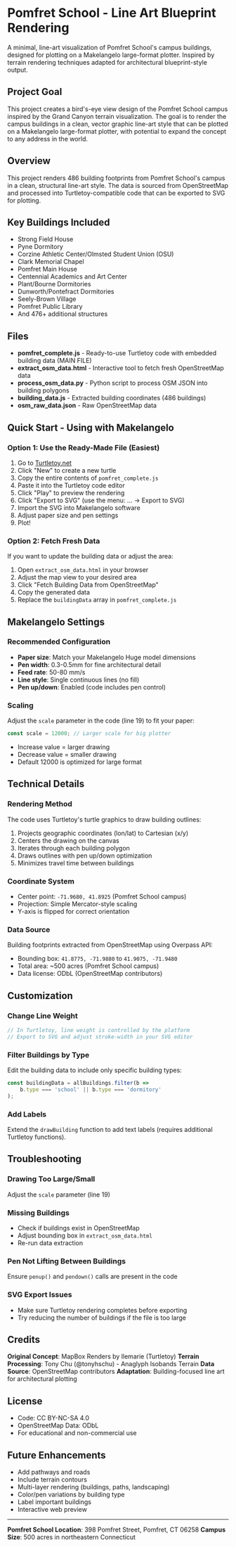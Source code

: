# Pomfret School - Line Art Blueprint Rendering

A minimal, line-art visualization of Pomfret School's campus buildings, designed for plotting on a Makelangelo large-format plotter. Inspired by terrain rendering techniques adapted for architectural blueprint-style output.

## Project Goal

This project creates a bird's-eye view design of the Pomfret School campus inspired by the Grand Canyon terrain visualization. The goal is to render the campus buildings in a clean, vector graphic line-art style that can be plotted on a Makelangelo large-format plotter, with potential to expand the concept to any address in the world.

## Overview

This project renders 486 building footprints from Pomfret School's campus in a clean, structural line-art style. The data is sourced from OpenStreetMap and processed into Turtletoy-compatible code that can be exported to SVG for plotting.

## Key Buildings Included

- Strong Field House
- Pyne Dormitory
- Corzine Athletic Center/Olmsted Student Union (OSU)
- Clark Memorial Chapel
- Pomfret Main House
- Centennial Academics and Art Center
- Plant/Bourne Dormitories
- Dunworth/Pontefract Dormitories
- Seely-Brown Village
- Pomfret Public Library
- And 476+ additional structures

## Files

- **pomfret_complete.js** - Ready-to-use Turtletoy code with embedded building data (MAIN FILE)
- **extract_osm_data.html** - Interactive tool to fetch fresh OpenStreetMap data
- **process_osm_data.py** - Python script to process OSM JSON into building polygons
- **building_data.js** - Extracted building coordinates (486 buildings)
- **osm_raw_data.json** - Raw OpenStreetMap data

## Quick Start - Using with Makelangelo

### Option 1: Use the Ready-Made File (Easiest)

1. Go to [Turtletoy.net](https://turtletoy.net)
2. Click "New" to create a new turtle
3. Copy the entire contents of `pomfret_complete.js`
4. Paste it into the Turtletoy code editor
5. Click "Play" to preview the rendering
6. Click "Export to SVG" (use the menu: ... → Export to SVG)
7. Import the SVG into Makelangelo software
8. Adjust paper size and pen settings
9. Plot!

### Option 2: Fetch Fresh Data

If you want to update the building data or adjust the area:

1. Open `extract_osm_data.html` in your browser
2. Adjust the map view to your desired area
3. Click "Fetch Building Data from OpenStreetMap"
4. Copy the generated data
5. Replace the `buildingData` array in `pomfret_complete.js`

## Makelangelo Settings

### Recommended Configuration

- **Paper size**: Match your Makelangelo Huge model dimensions
- **Pen width**: 0.3-0.5mm for fine architectural detail
- **Feed rate**: 50-80 mm/s
- **Line style**: Single continuous lines (no fill)
- **Pen up/down**: Enabled (code includes pen control)

### Scaling

Adjust the `scale` parameter in the code (line 19) to fit your paper:

```javascript
const scale = 12000; // Larger scale for big plotter
```

- Increase value = larger drawing
- Decrease value = smaller drawing
- Default 12000 is optimized for large format

## Technical Details

### Rendering Method

The code uses Turtletoy's turtle graphics to draw building outlines:

1. Projects geographic coordinates (lon/lat) to Cartesian (x/y)
2. Centers the drawing on the canvas
3. Iterates through each building polygon
4. Draws outlines with pen up/down optimization
5. Minimizes travel time between buildings

### Coordinate System

- Center point: `-71.9680, 41.8925` (Pomfret School campus)
- Projection: Simple Mercator-style scaling
- Y-axis is flipped for correct orientation

### Data Source

Building footprints extracted from OpenStreetMap using Overpass API:
- Bounding box: `41.8775, -71.9880` to `41.9075, -71.9480`
- Total area: ~500 acres (Pomfret School campus)
- Data license: ODbL (OpenStreetMap contributors)

## Customization

### Change Line Weight

```javascript
// In Turtletoy, line weight is controlled by the platform
// Export to SVG and adjust stroke-width in your SVG editor
```

### Filter Buildings by Type

Edit the building data to include only specific building types:

```javascript
const buildingData = allBuildings.filter(b =>
    b.type === 'school' || b.type === 'dormitory'
);
```

### Add Labels

Extend the `drawBuilding` function to add text labels (requires additional Turtletoy functions).

## Troubleshooting

### Drawing Too Large/Small

Adjust the `scale` parameter (line 19)

### Missing Buildings

- Check if buildings exist in OpenStreetMap
- Adjust bounding box in `extract_osm_data.html`
- Re-run data extraction

### Pen Not Lifting Between Buildings

Ensure `penup()` and `pendown()` calls are present in the code

### SVG Export Issues

- Make sure Turtletoy rendering completes before exporting
- Try reducing the number of buildings if the file is too large

## Credits

**Original Concept**: MapBox Renders by llemarie (Turtletoy)
**Terrain Processing**: Tony Chu (@tonyhschu) - Anaglyph Isobands Terrain
**Data Source**: OpenStreetMap contributors
**Adaptation**: Building-focused line art for architectural plotting

## License

- Code: CC BY-NC-SA 4.0
- OpenStreetMap Data: ODbL
- For educational and non-commercial use

## Future Enhancements

- Add pathways and roads
- Include terrain contours
- Multi-layer rendering (buildings, paths, landscaping)
- Color/pen variations by building type
- Label important buildings
- Interactive web preview

---

**Pomfret School Location**: 398 Pomfret Street, Pomfret, CT 06258
**Campus Size**: 500 acres in northeastern Connecticut
